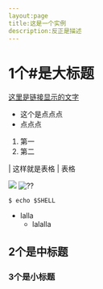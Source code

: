 ```yaml
---
layout:page
title:这是一个实例
description:反正是描述
---
```

# 1个#是大标题

[这里是链接显示的文字](www.baidu.com)

* 这个是点点点
* 点点点
1. 第一
2. 第二

| 这样就是表格 | 表格

![](http://img.kanzhun.com/enterprise/data/20161018/86a3559ec84ab0870de13a926e9c7977.jpg)
![??](http://img2.downza.cn/soft/bcgj-110/2016-06-23/97b5716eca844f34c4f1dd9767d5529d.png)


```
$ echo $SHELL
```

- lalla
  - lalalla

## 2个是中标题
### 3个是小标题
